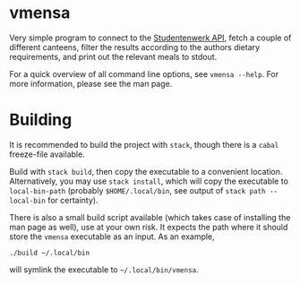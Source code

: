 # vmensa
Very simple program to connect to the [Studentenwerk
API](https://www.studentenwerk-dresden.de/mensen/speiseplan-api.html), fetch a
couple of different canteens, filter the results according to the authors
dietary requirements, and print out the relevant meals to stdout.

For a quick overview of all command line options, see `vmensa --help`.  For more
information, please see the man page.

# Building
It is recommended to build the project with `stack`, though there is a `cabal`
freeze-file available.

Build with `stack build`, then copy the executable to a convenient location.
Alternatively, you may use `stack install`, which will copy the executable to
`local-bin-path` (probably `$HOME/.local/bin`, see output of `stack path
--local-bin` for certainty).

There is also a small build script available (which takes case of installing the
man page as well), use at your own risk.  It expects the path where it should
store the `vmensa` executable as an input.  As an example,

```shell
./build ~/.local/bin
```

will symlink the executable to `~/.local/bin/vmensa`.
